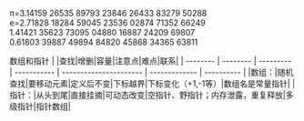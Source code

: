 π=3.14159 26535 89793 23846 26433 83279 50288  
e=2.71828 18284 59045 23536 02874 71352 66249  
  1.41421 35623 73095 04880 16887 24209 69807  
  0.61803 39887 49894 84820 45868 34365 63811  
  
数组和指针
| |查找|增删|容量|注意点|难点|联系|
| -------- | -------- | --------- | ----------- | ---------------------- | ------------- | ---------- |
|数组：|随机查找|要移动元素|定义后不变|下标越界|下标变化（+1,-1等）|数组名是常量指针|
|指针：|从头到尾|直接挂摘|可动态改变|空指针、野指针；内存泄露，重复释放|多级指针|指针数组|
